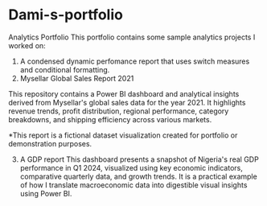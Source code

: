 # Dami-s-portfolio
Analytics Portfolio
This portfolio contains some sample analytics projects I worked on: 
1.  A condensed dynamic perfomance report that uses switch measures and conditional formatting.
2.  Mysellar Global Sales Report 2021

This repository contains a Power BI dashboard and analytical insights derived from Mysellar's global sales data for the year 2021. It highlights revenue trends, profit distribution, regional performance, category breakdowns, and shipping efficiency across various markets.

*This report is a fictional dataset visualization created for portfolio or demonstration purposes.

3.  A GDP report
    This dashboard presents a snapshot of Nigeria's real GDP performance in Q1 2024, visualized using key economic indicators, comparative quarterly data, and growth trends. It is a practical example of how I 
   translate macroeconomic data into digestible visual insights using Power BI.
